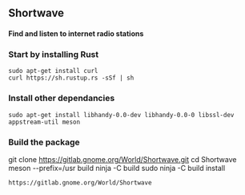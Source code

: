 ## Shortwave
#### Find and listen to internet radio stations

### Start by installing Rust
```
sudo apt-get install curl
curl https://sh.rustup.rs -sSf | sh
```
### Install other dependancies
```
sudo apt-get install libhandy-0.0-dev libhandy-0.0-0 libssl-dev appstream-util meson
```
### Build the package
git clone https://gitlab.gnome.org/World/Shortwave.git
cd Shortwave
meson --prefix=/usr build
ninja -C build
sudo ninja -C build install
```
https://gitlab.gnome.org/World/Shortwave
